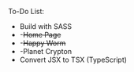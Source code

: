 To-Do List:
- Build with SASS
- -~~Home Page~~
- -~~Happy Worm~~
- -Planet Crypton
- Convert JSX to TSX (TypeScript)
